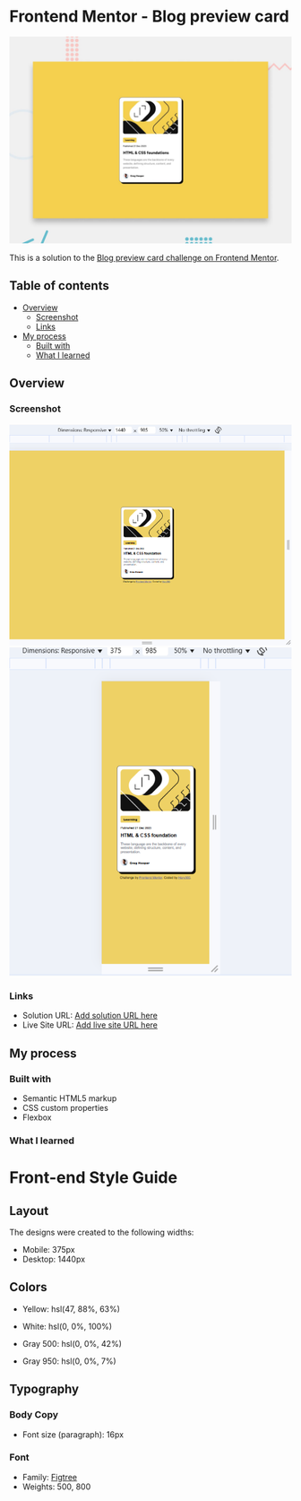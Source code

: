 # Frontend Mentor - Blog preview card

![Design preview for the Blog preview card coding challenge](./preview.jpg)

This is a solution to the [Blog preview card challenge on Frontend Mentor](https://www.frontendmentor.io/challenges/blog-preview-card-ckPaj01IcS).

## Table of contents

- [Overview](#overview)
  - [Screenshot](#screenshot)
  - [Links](#links)
- [My process](#my-process)
  - [Built with](#built-with)
  - [What I learned](#what-i-learned)

## Overview

### Screenshot

![Blog preview card preview Desktop](./assets/images/Screenshot-Desktop.png)
![Blog preview card preview Mobile](./assets/images/Screenshot-Mobile.png)

### Links

- Solution URL: [Add solution URL here](https://github.com/Hary300/Blog-preview-card)
- Live Site URL: [Add live site URL here](https://hary300.github.io/Blog-preview-card/)

## My process

### Built with

- Semantic HTML5 markup
- CSS custom properties
- Flexbox

### What I learned

# Front-end Style Guide

## Layout

The designs were created to the following widths:

- Mobile: 375px
- Desktop: 1440px

## Colors

- Yellow: hsl(47, 88%, 63%)

- White: hsl(0, 0%, 100%)

- Gray 500: hsl(0, 0%, 42%)
- Gray 950: hsl(0, 0%, 7%)

## Typography

### Body Copy

- Font size (paragraph): 16px

### Font

- Family: [Figtree](https://fonts.google.com/specimen/Figtree)
- Weights: 500, 800
